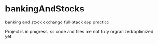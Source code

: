 # bankingAndStocks
 banking and stock exchange full-stack app practice
 
 Project is in progress, so code and files are not fully orgranized/optimized yet. 
